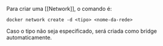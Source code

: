 Para criar uma [[Network]], o comando é:
```
docker network create -d <tipo> <nome-da-rede>
```

Caso o tipo não seja especificado, será criada como bridge automaticamente.